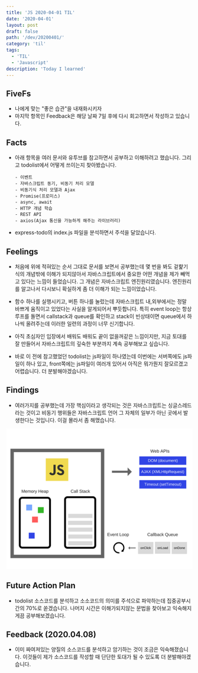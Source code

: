 ```yaml
---
title: 'JS 2020-04-01 TIL'
date: '2020-04-01'
layout: post
draft: false
path: '/dev/20200401/'
category: 'til'
tags:
  - 'TIL'
  - 'Javascript'
description: 'Today I learned'
---
```


## FiveFs

- 나에게 맞는 "좋은 습관"을 내재화시키자
- 마지막 항목인 Feedback은 해당 날짜 7일 후에 다시 회고하면서 작성하고 있습니다.

## Facts

- 아래 항목을 여러 문서와 유투브를 참고하면서 공부하고 이해하려고 했습니다. 그리고 todolist에서 어떻게 쓰이는지 찾아봤습니다.

  ```
  - 이벤트
  - 자바스크립트 동기, 비동기 처리 모델
  - 비동기식 처리 모델과 Ajax
  - Promise(프로미스)
  - async, await
  - HTTP 개념 학습
  - REST API
  - axios(Ajax 통신을 가능하게 해주는 라이브러리)
  ```

- express-todo의 index.js 파일을 분석하면서 주석을 달았습니다.

## Feelings

- 처음에 위에 적혀있는 순서 그대로 문서를 보면서 공부했는데 몇 번을 봐도 겉핥기식의 개념밖에 이해가 되지않아서 자바스크립트에서 중요한 어떤 개념을 제가 빼먹고 있다는 느낌이 들었습니다. 그 개념은 자바스크립트 엔진원리였습니다. 엔진원리를 알고나서 다시보니 확실하게 좀 더 이해가 되는 느낌이었습니다.

- 함수 하나를 실행시키고, 버튼 하나를 눌렀는데 자바스크립트 내,외부에서는 정말 바쁘게 움직이고 있었다는 사실을 알게되어서 뿌듯합니다. 특히 event loop는 항상 루프를 돌면서 callstack과 queue를 확인하고 stack이 빈상태이면 queue에서 하나씩 올려주는데 이러한 일련의 과정이 너무 신기합니다.

- 아직 초심자인 입장에서 배워도 배워도 끝이 없을꺼같은 느낌이지만, 지금 토대를 잘 만들어서 자바스크립트의 깊숙한 부분까지 계속 공부해보고 싶습니다.

- 바로 이 전에 참고했었던 todolist는 js파일이 하나였는데 이번에는 서버쪽에도 js파일이 하나 있고, front쪽에는 js파일이 여러개 있어서 아직은 뭐가뭔지 잘모르겠고 어렵습니다. 더 분발해야겠습니다.

## Findings

- 여러가지를 공부했는데 가장 핵심이라고 생각되는 것은 자바스크립트는 싱글스레드라는 것이고 비동기 행위들은 자바스크립트 언어 그 자체의 일부가 아닌 곳에서 발생한다는 것입니다. 이걸 몰라서 좀 해맸습니다.

![js-engine-runtime](js-engine-runtime.png)

## Future Action Plan

- todolist 소스코드를 분석하고 소소코드의 의미를 주석으로 파악하는데 집중공부시간의 70%로 쏟겠습니다. 나머지 시간은 이해가되지않는 문법을 찾아보고 익숙해지게끔 공부해보겠습니다.

## Feedback (2020.04.08)

- 이미 짜여져있는 양질의 소스코드를 분석하고 암기하는 것이 조금은 익숙해졌습니다. 이것들이 제가 소스코드를 작성할 때 단단한 토대가 될 수 있도록 더 분발해야겠습니다.
